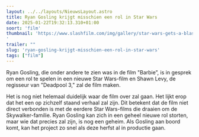 ```yaml
---
layout: ../../layouts/NieuwsLayout.astro
title: Ryan Gosling krijgt misschien een rol in Star Wars
date: 2025-01-22T19:32:13.310+01:00
soort: 'film'
thumbnail: 'https://www.slashfilm.com/img/gallery/star-wars-gets-a-blast-of-kenergy-as-ryan-gosling-joins-upcoming-film/l-intro-1737499027.jpg
'
trailer: ""
slug: 'ryan-gosling-krijgt-misschien-een-rol-in-star-wars'
tags: ["film"]
---
```


Ryan Gosling, die onder andere te zien was in de film "Barbie”, is in gesprek om
een rol te spelen in een nieuwe Star Wars-film en Shawn Levy, de regisseur van
"Deadpool 3," zal de film maken.

Het is nog niet helemaal duidelijk waar de film over zal gaan. Het lijkt erop
dat het een op zichzelf staand verhaal zal zijn. Dit betekent dat de film niet
direct verbonden is met de eerdere Star Wars-films die draaien om de
Skywalker-familie. Ryan Gosling kan zich in een geheel nieuwe rol storten, maar
wie dat precies zal zijn, is nog een geheim. Als Gosling aan boord komt, kan het
project zo snel als deze herfst al in productie gaan.
